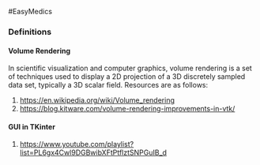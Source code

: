 #EasyMedics

### Definitions

#### Volume Rendering
In scientific visualization and computer graphics, volume rendering is a set of techniques used to display a 2D projection of a 3D discretely sampled data set, typically a 3D scalar field.
Resources are as follows:

1. https://en.wikipedia.org/wiki/Volume_rendering
2. https://blog.kitware.com/volume-rendering-improvements-in-vtk/

#### GUI in TKinter
1. https://www.youtube.com/playlist?list=PL6gx4Cwl9DGBwibXFtPtflztSNPGuIB_d